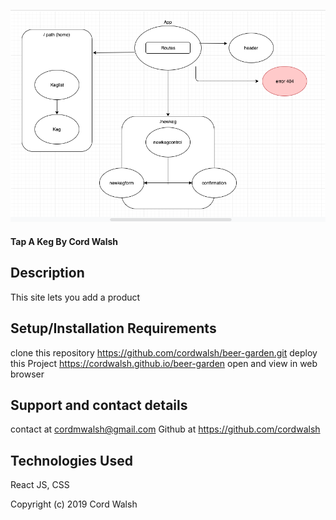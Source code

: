 ![picture](./tree.png)

#### Tap A Keg By Cord Walsh

## Description

This site lets you add a product

## Setup/Installation Requirements
clone this repository https://github.com/cordwalsh/beer-garden.git
deploy this Project https://cordwalsh.github.io/beer-garden open and view in web browser


## Support and contact details

contact at cordmwalsh@gmail.com
Github at https://github.com/cordwalsh

## Technologies Used

React JS, CSS

Copyright (c) 2019 Cord Walsh

